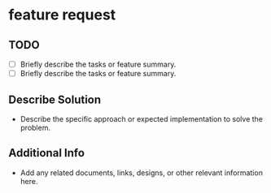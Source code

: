 # feature request

<!--
Section to list the tasks and a brief summary of the feature.
You can use checkboxes to manage multiple items.
-->

## TODO
- [ ] Briefly describe the tasks or feature summary.
- [ ] Briefly describe the tasks or feature summary.

<!--
Section to explain the specific solution or implementation plan.
Write it clearly so that developers can easily understand and start working.
-->
## Describe Solution
- Describe the specific approach or expected implementation to solve the problem.

<!--
Section for providing additional information such as references, links, designs, or any helpful context.
Helps reviewers understand the issue more effectively.
-->
## Additional Info
- Add any related documents, links, designs, or other relevant information here.
